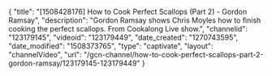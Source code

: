 {
    "title": "[1508428176] How to Cook Perfect Scallops (Part 2) - Gordon Ramsay",
    "description": "Gordon Ramsay shows Chris Moyles how to finish cooking the perfect scallops. From Cookalong Live show.",
    "channelid": "123179145",
    "videoid": "123179449",
    "date_created": "1270743595",
    "date_modified": "1508373765",
    "type": "captivate",
    "layout": "channelVideo",
    "url": "\/gcn-channel\/how-to-cook-perfect-scallops-part-2-gordon-ramsay\/123179145-123179449"
}